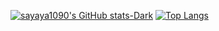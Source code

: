 [![sayaya1090's GitHub stats-Dark](https://github-readme-stats.vercel.app/api?username=sayaya1090&rank_icon=github&line_height=20&show_icons=true&theme=radical)](https://github.com/anuraghazra/github-readme-stats#gh-dark-mode-only)
[![Top Langs](https://github-readme-stats.vercel.app/api/top-langs/?username=sayaya1090&layout=compact&theme=radical)](https://github.com/anuraghazra/github-readme-stats)

















